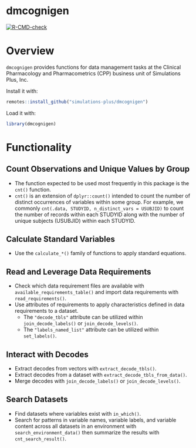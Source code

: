 # dmcognigen

<!-- badges: start -->

[![R-CMD-check](https://github.com/simulations-plus/dmcognigen/actions/workflows/R-CMD-check.yaml/badge.svg)](https://github.com/simulations-plus/dmcognigen/actions/workflows/R-CMD-check.yaml)

<!-- badges: end -->

# Overview

`dmcognigen` provides functions for data management tasks at the Clinical Pharmacology and Pharmacometrics (CPP) business unit of Simulations Plus, Inc.

Install it with:
```r
remotes::install_github("simulations-plus/dmcognigen")
```

Load it with:
```r
library(dmcognigen)
```

# Functionality

## Count Observations and Unique Values by Group

- The function expected to be used most frequently in this package is the `cnt()` function.
- `cnt()` is an extension of `dplyr::count()` intended to count the number of distinct occurrences of variables within some group. For example, we commonly `cnt(.data, STUDYID, n_distinct_vars = USUBJID)` to count the number of records within each STUDYID along with the number of unique subjects (USUBJID) within each STUDYID.

## Calculate Standard Variables

- Use the `calculate_*()` family of functions to apply standard equations.

## Read and Leverage Data Requirements

- Check which data requirement files are available with `available_requirements_table()` and import data requirements with `read_requirements()`.
- Use attributes of requirements to apply characteristics defined in data requirements to a dataset.
  - The `"decode_tbls"` attribute can be utilized within `join_decode_labels()` or `join_decode_levels()`.
  - The `"labels_named_list"` attribute can be utilized within `set_labels()`.

## Interact with Decodes

- Extract decodes from vectors with `extract_decode_tbls()`.
- Extract decodes from a dataset with `extract_decode_tbls_from_data()`.
- Merge decodes with `join_decode_labels()` or `join_decode_levels()`.

## Search Datasets

- Find datasets where variables exist with `in_which()`.
- Search for patterns in variable names, variable labels, and variable content across all datasets in an environment with `search_environment_data()` then summarize the results with `cnt_search_result()`.
